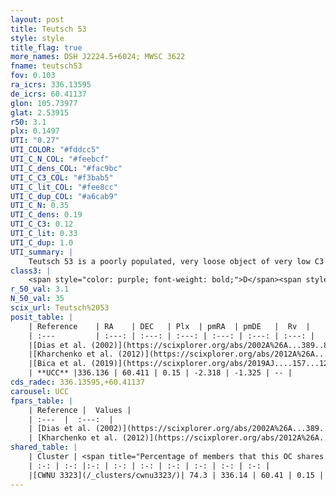 ```yaml
---
layout: post
title: Teutsch 53
style: style
title_flag: true
more_names: DSH J2224.5+6024; MWSC 3622
fname: teutsch53
fov: 0.103
ra_icrs: 336.13595
de_icrs: 60.41137
glon: 105.73977
glat: 2.53915
r50: 3.1
plx: 0.1497
UTI: "0.27"
UTI_COLOR: "#fddcc5"
UTI_C_N_COL: "#feebcf"
UTI_C_dens_COL: "#fac9bc"
UTI_C_C3_COL: "#f3bab5"
UTI_C_lit_COL: "#fee8cc"
UTI_C_dup_COL: "#a6cab9"
UTI_C_N: 0.35
UTI_C_dens: 0.19
UTI_C_C3: 0.12
UTI_C_lit: 0.33
UTI_C_dup: 1.0
UTI_summary: |
    Teutsch 53 is a poorly populated, very loose object of very low C3 quality. It is poorly studied in the literature, with no articles listed in the last 6 years. This object shares a significant percentage of members with a later reported entry.
class3: |
    <span style="color: purple; font-weight: bold;">D</span><span style="color: red; font-weight: bold;">C</span>
r_50_val: 3.1
N_50_val: 35
scix_url: Teutsch%2053
posit_table: |
    | Reference    | RA    | DEC   | Plx  | pmRA  | pmDE   |  Rv  |
    | :---         | :---: | :---: | :---: | :---: | :---: | :---: |
    |[Dias et al. (2002)](https://scixplorer.org/abs/2002A%26A...389..871D) | 336.133 | 60.414 | -- | -1.15 | -4.35 | -- |
    |[Kharchenko et al. (2012)](https://scixplorer.org/abs/2012A%26A...543A.156K) | 336.09 | 60.413 | -- | -6.11 | -5.68 | -- |
    |[Bica et al. (2019)](https://scixplorer.org/abs/2019AJ....157...12B) | 336.131 | 60.412 | -- | -- | -- | -- |
    | **UCC** |336.136 | 60.411 | 0.15 | -2.318 | -1.325 | -- | 
cds_radec: 336.13595,+60.41137
carousel: UCC
fpars_table: |
    | Reference |  Values |
    | :---  |  :---:  |
    | [Dias et al. (2002)](https://scixplorer.org/abs/2002A%26A...389..871D) | `E(B-V)=1.599, Dist=5502.0, Age=8.85` |
    | [Kharchenko et al. (2012)](https://scixplorer.org/abs/2012A%26A...543A.156K) | `e_bv=1.599, distance=5502, log_age=8.85` |
shared_table: |
    | Cluster | <span title="Percentage of members that this OC shares with the ones listed">%</span>   | RA   | DEC   | Plx   | pmRA  | pmDE  | Rv | UTI |
    | :-: | :-: |:-: | :-: | :-: | :-: | :-: | :-: | :-: |
    |[CWNU 3323](/_clusters/cwnu3323/)| 74.3 | 336.14 | 60.41 | 0.15 | -2.33 | -1.28 | -- |0.01 |
---
```

